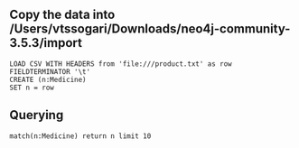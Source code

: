 ## Copy the data into /Users/vtssogari/Downloads/neo4j-community-3.5.3/import

```
LOAD CSV WITH HEADERS from 'file:///product.txt' as row
FIELDTERMINATOR '\t'
CREATE (n:Medicine)
SET n = row
```

## Querying
```
match(n:Medicine) return n limit 10
```

